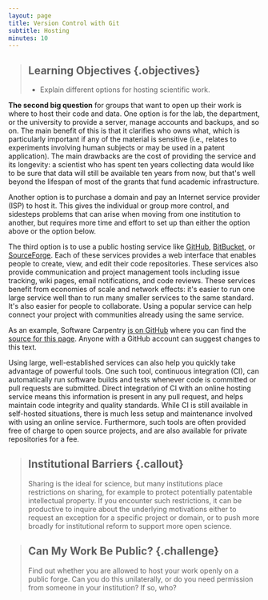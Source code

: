 ```yaml
---
layout: page
title: Version Control with Git
subtitle: Hosting
minutes: 10
---
```

> ## Learning Objectives {.objectives}
>
> *   Explain different options for hosting scientific work.

**The second big question** for groups that want to open up their work
is where to host their code and data.
One option is for the lab, the department, or the university to provide a server,
manage accounts and backups,
and so on.
The main benefit of this is that it clarifies who owns what,
which is particularly important if any of the material is sensitive
(i.e.,
relates to experiments involving human subjects
or may be used in a patent application).
The main drawbacks are the cost of providing the service and its longevity:
a scientist who has spent ten years collecting data
would like to be sure that data will still be available ten years from now,
but that's well beyond the lifespan of most of the grants that fund academic infrastructure.

Another option is to purchase a domain
and pay an Internet service provider (ISP) to host it.
This gives the individual or group more control,
and sidesteps problems that can arise when moving from one institution to another,
but requires more time and effort to set up than either
the option above or the option below.

The third option is to use a public hosting service like
[GitHub](http://github.com), [BitBucket](http://bitbucket.org), or
[SourceForge](http://sourceforge.net).  Each of these services provides a web
interface that enables people to create, view, and edit their code repositories.
These services also provide communication and project management tools including
issue tracking, wiki pages, email notifications, and code reviews.  These
services benefit from economies of scale and network effects: it's easier to run
one large service well than to run many smaller services to the same standard.
It's also easier for people to collaborate.  Using a popular service can help
connect your project with communities already using the same service.

As an example,
Software Carpentry [is on GitHub](https://github.com/swcarpentry/)
where you can find the [source for this page](https://github.com/swcarpentry/git-novice/blob/gh-pages/12-hosting.md).  Anyone with a GitHub account can suggest changes to this text.

Using large, well-established services can also help you quickly take advantage
of powerful tools.  One such tool, continuous integration (CI), can
automatically run software builds and tests whenever code is committed or pull
requests are submitted.  Direct integration of CI with an online hosting service
means this information is present in any pull request, and helps maintain code
integrity and quality standards.  While CI is still available in self-hosted
situations, there is much less setup and maintenance involved with using an
online service.  Furthermore, such tools are often provided free of charge to
open source projects, and are also available for private repositories for a fee.

> ## Institutional Barriers {.callout}
>
> Sharing is the ideal for science,
> but many institutions place restrictions on sharing,
> for example to protect potentially patentable intellectual property.
> If you encounter such restrictions,
> it can be productive to inquire about the underlying motivations
> either to request an exception for a specific project or domain,
> or to push more broadly for institutional reform to support more open science.

> ## Can My Work Be Public? {.challenge}
>
> Find out whether you are allowed to host your work openly on a public forge.
> Can you do this unilaterally,
> or do you need permission from someone in your institution?
> If so, who?

